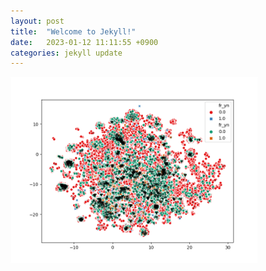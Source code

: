 ```yaml
---
layout: post
title:  "Welcome to Jekyll!"
date:   2023-01-12 11:11:55 +0900
categories: jekyll update
---
```

![adasdasdasd](/assets/2020/01_23/canberra.png)

